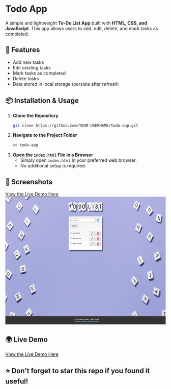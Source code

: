 # Todo App

A simple and lightweight **To-Do List App** built with **HTML, CSS, and JavaScript**. This app allows users to add, edit, delete, and mark tasks as completed.

## 🚀 Features
- Add new tasks
- Edit existing tasks
- Mark tasks as completed
- Delete tasks
- Data stored in local storage (persists after refresh)

## 📦 Installation & Usage
1. **Clone the Repository**
   ```sh
   git clone https://github.com/YOUR-USERNAME/todo-app.git
   ```
2. **Navigate to the Project Folder**
   ```sh
   cd todo-app
   ```
3. **Open the `index.html` File in a Browser**
   - Simply open `index.html` in your preferred web browser.
   - No additional setup is required.

## 📸 Screenshots
<div align="left">
   <a href="https://helderhub.github.io/todo-app" target="_blank">View the Live Demo Here
      <img src="imgs/screenshot_todo_app.png" alt="Screenshot of Todo App" width="600" height="400"/>
   </a> 
</div>

## 🌍 Live Demo

<div align="left"> <a href="https://helderhub.github.io/todo-app" target="_blank">View the Live Demo Here</a> </div>

## ⭐ Don't forget to **star** this repo if you found it useful!

